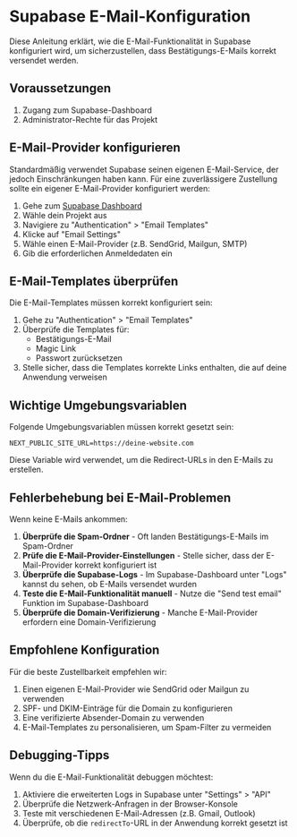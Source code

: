 # Supabase E-Mail-Konfiguration

Diese Anleitung erklärt, wie die E-Mail-Funktionalität in Supabase konfiguriert wird, um sicherzustellen, dass Bestätigungs-E-Mails korrekt versendet werden.

## Voraussetzungen

1. Zugang zum Supabase-Dashboard
2. Administrator-Rechte für das Projekt

## E-Mail-Provider konfigurieren

Standardmäßig verwendet Supabase seinen eigenen E-Mail-Service, der jedoch Einschränkungen haben kann. Für eine zuverlässigere Zustellung sollte ein eigener E-Mail-Provider konfiguriert werden:

1. Gehe zum [Supabase Dashboard](https://app.supabase.io)
2. Wähle dein Projekt aus
3. Navigiere zu "Authentication" > "Email Templates"
4. Klicke auf "Email Settings"
5. Wähle einen E-Mail-Provider (z.B. SendGrid, Mailgun, SMTP)
6. Gib die erforderlichen Anmeldedaten ein

## E-Mail-Templates überprüfen

Die E-Mail-Templates müssen korrekt konfiguriert sein:

1. Gehe zu "Authentication" > "Email Templates"
2. Überprüfe die Templates für:
   - Bestätigungs-E-Mail
   - Magic Link
   - Passwort zurücksetzen
3. Stelle sicher, dass die Templates korrekte Links enthalten, die auf deine Anwendung verweisen

## Wichtige Umgebungsvariablen

Folgende Umgebungsvariablen müssen korrekt gesetzt sein:

```
NEXT_PUBLIC_SITE_URL=https://deine-website.com
```

Diese Variable wird verwendet, um die Redirect-URLs in den E-Mails zu erstellen.

## Fehlerbehebung bei E-Mail-Problemen

Wenn keine E-Mails ankommen:

1. **Überprüfe die Spam-Ordner** - Oft landen Bestätigungs-E-Mails im Spam-Ordner
2. **Prüfe die E-Mail-Provider-Einstellungen** - Stelle sicher, dass der E-Mail-Provider korrekt konfiguriert ist
3. **Überprüfe die Supabase-Logs** - Im Supabase-Dashboard unter "Logs" kannst du sehen, ob E-Mails versendet wurden
4. **Teste die E-Mail-Funktionalität manuell** - Nutze die "Send test email" Funktion im Supabase-Dashboard
5. **Überprüfe die Domain-Verifizierung** - Manche E-Mail-Provider erfordern eine Domain-Verifizierung

## Empfohlene Konfiguration

Für die beste Zustellbarkeit empfehlen wir:

1. Einen eigenen E-Mail-Provider wie SendGrid oder Mailgun zu verwenden
2. SPF- und DKIM-Einträge für die Domain zu konfigurieren
3. Eine verifizierte Absender-Domain zu verwenden
4. E-Mail-Templates zu personalisieren, um Spam-Filter zu vermeiden

## Debugging-Tipps

Wenn du die E-Mail-Funktionalität debuggen möchtest:

1. Aktiviere die erweiterten Logs in Supabase unter "Settings" > "API"
2. Überprüfe die Netzwerk-Anfragen in der Browser-Konsole
3. Teste mit verschiedenen E-Mail-Adressen (z.B. Gmail, Outlook)
4. Überprüfe, ob die `redirectTo`-URL in der Anwendung korrekt gesetzt ist
